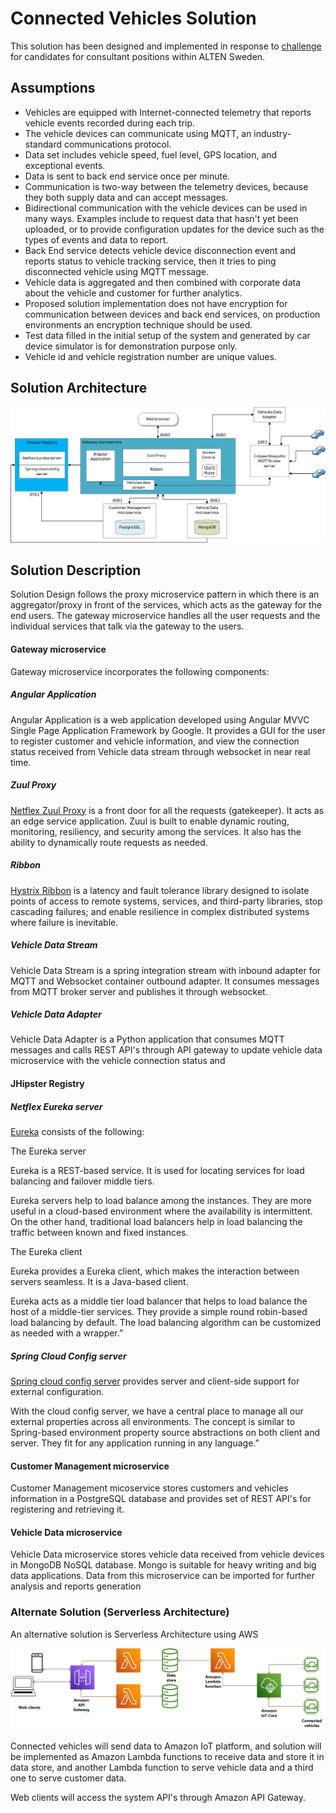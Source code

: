 # Connected Vehicles Solution

This solution has been designed and implemented in response to [challenge](alten-challenge.md) for candidates for consultant positions within ALTEN Sweden.

## Assumptions
	
* Vehicles are equipped with Internet-connected telemetry that reports vehicle events recorded during each trip.
* The vehicle devices can communicate using MQTT, an industry-standard communications protocol.
* Data set includes vehicle speed, fuel level, GPS location, and exceptional events.
* Data is sent to back end service once per minute.
* Communication is two-way between the telemetry devices, because they both supply data and can accept messages.
* Bidirectional communication with the vehicle devices can be used in many ways. Examples include to request data that hasn't yet been uploaded, or to provide configuration updates for the device such as the types of events and data to report.
* Back End service detects vehicle device disconnection event and reports status to vehicle tracking service, then it tries to ping disconnected vehicle using MQTT message.
* Vehicle data is aggregated and then combined with corporate data about the vehicle and customer for further analytics.
* Proposed solution implementation does not have encryption for communication between devices and back end services, on production environments an encryption technique should be used.
* Test data filled in the initial setup of the system and generated by car device simulator is for demonstration purpose only.
* Vehicle id and vehicle registration number are unique values.


## Solution Architecture

![Application_Architecture](webresources/img/SolutionArchitecture.png)

## Solution Description

Solution Design follows the proxy microservice pattern in which there is an aggregator/proxy in front of the services, which acts as the gateway for the end users. The gateway microservice handles all the user requests and the individual services that talk via the gateway to the users.

#### Gateway microservice

Gateway microservice incorporates the following components:

##### Angular Application
Angular Application is a web application developed using Angular MVVC Single Page Application Framework by Google. It provides a GUI for the user to register customer and vehicle information, and view the connection status received from Vehicle data stream through websocket in near real time.

##### Zuul Proxy
[Netflex Zuul Proxy](https://github.com/Netflix/zuul) is a front door for all the requests (gatekeeper). It acts as an edge service application. Zuul is built to enable dynamic routing, monitoring, resiliency, and security among the services. It also has the ability to dynamically route requests as needed.

##### Ribbon

[Hystrix Ribbon](https://github.com/Netflix/Hystrix) is a latency and fault tolerance library designed to isolate points of access to remote systems, services, and third-party libraries, stop cascading failures; and enable resilience in complex distributed systems where failure is inevitable.

##### Vehicle Data Stream

Vehicle Data Stream is a spring integration stream with inbound adapter for MQTT and Websocket container outbound adapter. It consumes messages from MQTT broker server and publishes it through websocket.

##### Vehicle Data Adapter

Vehicle Data Adapter is a Python application that consumes MQTT messages and calls REST API's through API gateway to update vehicle data microservice with the vehicle connection status and 

#### JHipster Registry

##### Netflex Eureka server
[Eureka](https://github.com/Netflix/eureka) consists of the following:

The Eureka server

Eureka is a REST-based service. It is used for locating services for load balancing and failover middle tiers. 

Eureka servers help to load balance among the instances. They are more useful in a cloud-based environment where the availability is intermittent. On the other hand, traditional load balancers help in load balancing the traffic between known and fixed instances.

The Eureka client

Eureka provides a Eureka client, which makes the interaction between servers seamless. It is a Java-based client.

Eureka acts as a middle tier load balancer that helps to load balance the host of a middle-tier services. They provide a simple round robin-based load balancing by default. The load balancing algorithm can be customized as needed with a wrapper.”


##### Spring Cloud Config server

[Spring cloud config server](https://github.com/spring-cloud/spring-cloud-config) provides server and client-side support for external configuration.

With the cloud config server, we have a central place to manage all our external properties across all environments. The concept is similar to Spring-based environment property source abstractions on both client and server. They fit for any application running in any language.”

#### Customer Management microservice
Customer Management micoservice stores customers and vehicles information in a PostgreSQL database and provides set of REST API's for registering and retrieving it.


#### Vehicle Data microservice

Vehicle Data microservice stores vehicle data received from vehicle devices in MongoDB NoSQL database. Mongo is suitable for heavy writing and big data applications.
Data from this microservice can be imported for further analysis and reports generation

### Alternate Solution (Serverless Architecture)

An alternative solution is Serverless Architecture using AWS 

![Serverless_Architecture](webresources/img/ServerlessArchitecture.png)

Connected vehicles will send data to Amazon IoT platform, and solution will be implemented as Amazon Lambda functions to receive data and store it in data store, and another Lambda function to serve vehicle data and a third one to serve customer data.

Web clients will access the system API's through Amazon API Gateway.


